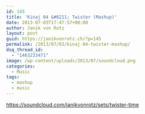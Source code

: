 ```yaml
---
id: 145
title: 'Kinaj 04 &#8211; Twister (Mashup)'
date: 2013-07-03T17:47:57+00:00
author: Janik von Rotz
layout: post
guid: https://janikvonrotz.ch/?p=145
permalink: /2013/07/03/kinaj-04-twister-mashup/
dsq_thread_id:
  - "1463233471"
image: /wp-content/uploads/2013/07/soundcloud.png
categories:
  - Music
tags:
  - mashup
  - music
---
```

https://soundcloud.com/janikvonrotz/sets/twister-time